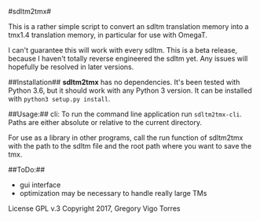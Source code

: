 #sdltm2tmx#

This is a rather simple script to convert an sdltm translation memory into a tmx1.4 translation memory, in particular for use with OmegaT.

I can't guarantee this will work with every sdltm. This is a beta release, because I haven't totally reverse engineered the sdltm yet. Any issues will hopefully be resolved in later versions.


##Installation##
**sdltm2tmx** has no dependencies.
It's been tested with Python 3.6, but it should work with any Python 3 version.
It can be installed with `python3 setup.py install`.


##Usage:##
cli:
To run the command line application run `sdltm2tmx-cli`.
Paths are either absolute or relative to the current directory.

For use as a library in other programs, call the run function of sdltm2tmx with the path to the sdltm file and the root path where you want to save the tmx.


##ToDo:##
* gui interface
* optimization may be necessary to handle really large TMs


License GPL v.3
Copyright 2017, Gregory Vigo Torres
